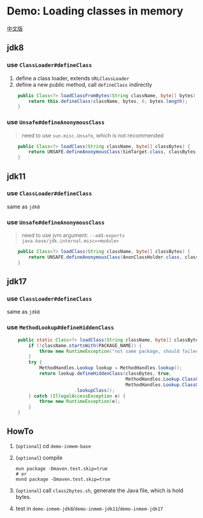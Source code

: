 # Demo: Loading classes in memory

[中文版](README_cn.md)

## jdk8

### use `ClassLoader#defineClass`

1. define a class loader, extends `URLClassLoader`
2. define a new public method, call `defineClass` indirectly

```java
    public Class<?> loadClassFromBytes(String className, byte[] bytes) {
        return this.defineClass(className, bytes, 0, bytes.length);
    }
```

### use `Unsafe#defineAnonymousClass`

> need to use `sun.misc.Unsafe`, which is not recommended

```java
    public Class<?> loadClass(String className, byte[] classBytes) {
        return UNSAFE.defineAnonymousClass(SimTarget.class, classBytes, EMPTY_OBJECTS);
    }
```

## jdk11

### use `ClassLoader#defineClass`

same as `jdk8`

### use `Unsafe#defineAnonymousClass`

> need to use jvm argument: `--add-exports java.base/jdk.internal.misc=<module>`

```java
    public Class<?> loadClass(String className, byte[] classBytes) {
        return UNSAFE.defineAnonymousClass(AnonClassHolder.class, classBytes, EMPTY_OBJECTS);
    }
```

## jdk17

### use `ClassLoader#defineClass`

same as `jdk8`

### use `MethodLookup#defineHiddenClass`

```java
    public static Class<?> loadClass(String className, byte[] classBytes) {
        if (!className.startsWith(PACKAGE_NAME)) {
            throw new RuntimeException("not same package, should failed");
        }
        try {
            MethodHandles.Lookup lookup = MethodHandles.lookup();
            return lookup.defineHiddenClass(classBytes, true,
                                            MethodHandles.Lookup.ClassOption.NESTMATE,
                                            MethodHandles.Lookup.ClassOption.STRONG)
                         .lookupClass();
        } catch (IllegalAccessException e) {
            throw new RuntimeException(e);
        }
    }
```

## HowTo

1. (`optional`) cd `demo-inmem-base`
2. (`optional`) compile
    
    ```shell
    mvn package -Dmaven.test.skip=true
    # or
    mvnd package -Dmaven.test.skip=true
    ```
    
3. (`optional`) call `class2bytes.sh`, generate the Java file, which is hold bytes.
4. test in `demo-inmem-jdk8`/`demo-inmem-jdk11`/`demo-inmem-jdk17`
